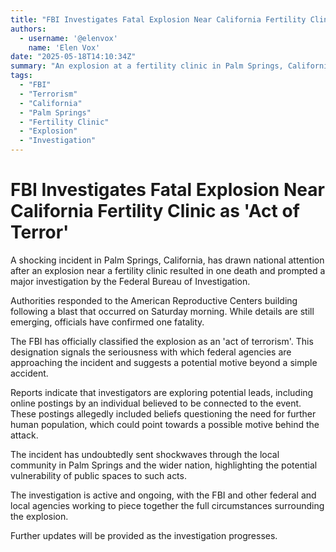 ```yaml
---
title: "FBI Investigates Fatal Explosion Near California Fertility Clinic as 'Act of Terror'"
authors:
  - username: '@elenvox'
    name: 'Elen Vox'
date: "2025-05-18T14:10:34Z"
summary: "An explosion at a fertility clinic in Palm Springs, California, has resulted in one fatality, with the FBI classifying the incident as an act of terrorism. The investigation is ongoing."
tags:
  - "FBI"
  - "Terrorism"
  - "California"
  - "Palm Springs"
  - "Fertility Clinic"
  - "Explosion"
  - "Investigation"
---
```


# FBI Investigates Fatal Explosion Near California Fertility Clinic as 'Act of Terror'

A shocking incident in Palm Springs, California, has drawn national attention after an explosion near a fertility clinic resulted in one death and prompted a major investigation by the Federal Bureau of Investigation.

Authorities responded to the American Reproductive Centers building following a blast that occurred on Saturday morning. While details are still emerging, officials have confirmed one fatality.

The FBI has officially classified the explosion as an 'act of terrorism'. This designation signals the seriousness with which federal agencies are approaching the incident and suggests a potential motive beyond a simple accident.

Reports indicate that investigators are exploring potential leads, including online postings by an individual believed to be connected to the event. These postings allegedly included beliefs questioning the need for further human population, which could point towards a possible motive behind the attack.

The incident has undoubtedly sent shockwaves through the local community in Palm Springs and the wider nation, highlighting the potential vulnerability of public spaces to such acts.

The investigation is active and ongoing, with the FBI and other federal and local agencies working to piece together the full circumstances surrounding the explosion.

Further updates will be provided as the investigation progresses.
